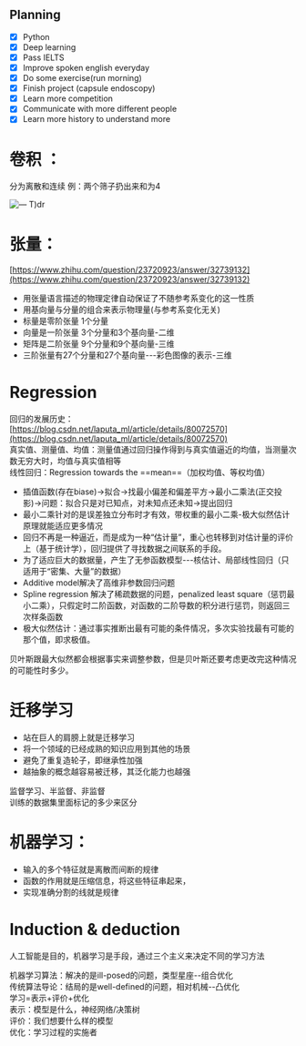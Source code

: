 ## Planning

- [x] Python  
- [x] Deep learning  
- [x] Pass IELTS  
- [x] Improve spoken english everyday  
- [x] Do some exercise(run morning)  
- [x] Finish project (capsule endoscopy)  
- [x] Learn more competition  
- [x] Communicate with more different people  
- [x] Learn more history to understand more

# 卷积 ：

分为离散和连续 例：两个筛子扔出来和为4

![— T)dr ](Exported%20image%2020240403195636-0.png)

# 张量：

[https://www.zhihu.com/question/23720923/answer/32739132](https://www.zhihu.com/question/23720923/answer/32739132)

- 用张量语言描述的物理定律自动保证了不随参考系变化的这一性质
- 用基向量与分量的组合来表示物理量(与参考系变化无关)
- 标量是零阶张量 1个分量
- 向量是一阶张量 3个分量和3个基向量-二维
- 矩阵是二阶张量 9个分量和9个基向量-三维
- 三阶张量有27个分量和27个基向量---彩色图像的表示-三维

# Regression

回归的发展历史：  
[https://blog.csdn.net/laputa_ml/article/details/80072570](https://blog.csdn.net/laputa_ml/article/details/80072570)  
真实值、测量值、均值：测量值通过回归操作得到与真实值逼近的均值，当测量次数无穷大时，均值与真实值相等  
线性回归：Regression towards the ==mean==（加权均值、等权均值）

- 插值函数(存在biase)→拟合→找最小偏差和偏差平方→最小二乘法(正交投影)→问题：拟合只是对已知点，对未知点还未知→提出回归
- 最小二乘针对的是误差独立分布时才有效，带权重的最小二乘-极大似然估计原理就能适应更多情况
- 回归不再是一种逼近，而是成为一种“估计量”，重心也转移到对估计量的评价上（基于统计学），回归提供了寻找数据之间联系的手段。
- 为了适应巨大的数据量，产生了无参函数模型---核估计、局部线性回归（只适用于“密集、大量”的数据）
- Additive model解决了高维非参数回归问题
- Spline regression 解决了稀疏数据的问题，penalized least square（惩罚最小二乘），只假定时二阶函数，对函数的二阶导数的积分进行惩罚，则返回三次样条函数
- 极大似然估计：通过事实推断出最有可能的条件情况，多次实验找最有可能的那个值，即求极值。

贝叶斯跟最大似然都会根据事实来调整参数，但是贝叶斯还要考虑更改完这种情况的可能性时多少。

# 迁移学习

- 站在巨人的肩膀上就是迁移学习
- 将一个领域的已经成熟的知识应用到其他的场景
- 避免了重复造轮子，即继承性加强
- 越抽象的概念越容易被迁移，其泛化能力也越强
 
监督学习、半监督、非监督  
训练的数据集里面标记的多少来区分
 
# 机器学习：

- 输入的多个特征就是离散而间断的规律
- 函数的作用就是压缩信息，将这些特征串起来，
- 实现准确分割的线就是规律
 
# Induction & deduction
 
人工智能是目的，机器学习是手段，通过三个主义来决定不同的学习方法
  
机器学习算法：解决的是ill-posed的问题，类型星座--组合优化  
传统算法导论：结局的是well-defined的问题，相对机械--凸优化  
学习=表示+评价+优化  
表示：模型是什么，神经网络/决策树  
评价：我们想要什么样的模型  
优化：学习过程的实施者